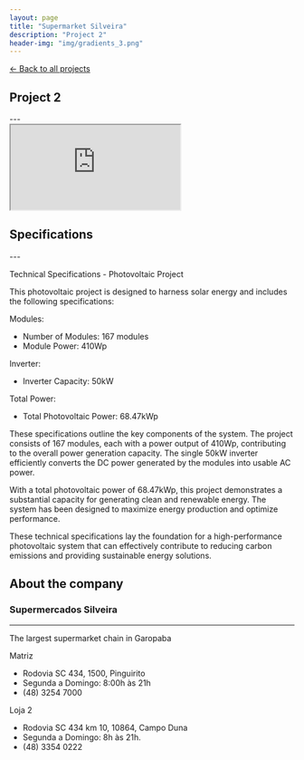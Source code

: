 ```yaml
---
layout: page
title: "Supermarket Silveira"
description: "Project 2"
header-img: "img/gradients_3.png"
---
```


[← Back to all projects](https://laisdallemulle.github.io/projects/)

<h2>Project 2</h2>
---
<div class="container">
    <div class="row">
      <div class="col-md-8">
        <div class="embed-responsive embed-responsive-16by9">
          <iframe class="embed-responsive-item" src="https://www.youtube.com/embed/CEp_C5dlCbg"></iframe>
        </div>
      </div>
    </div>
</div>

<h2>Specifications</h2>
---

Technical Specifications - Photovoltaic Project

This photovoltaic project is designed to harness solar energy and includes the following specifications:

Modules:

- Number of Modules: 167 modules
- Module Power: 410Wp

Inverter:

- Inverter Capacity: 50kW

Total Power:

- Total Photovoltaic Power: 68.47kWp

These specifications outline the key components of the system. The project consists of 167 modules, each with a power output of 410Wp, contributing to the overall power generation capacity. The single 50kW inverter efficiently converts the DC power generated by the modules into usable AC power.

With a total photovoltaic power of 68.47kWp, this project demonstrates a substantial capacity for generating clean and renewable energy. The system has been designed to maximize energy production and optimize performance.

These technical specifications lay the foundation for a high-performance photovoltaic system that can effectively contribute to reducing carbon emissions and providing sustainable energy solutions.

<h2>About the company</h2>

### Supermercados Silveira

---

The largest supermarket chain in Garopaba

Matriz

- Rodovia SC 434, 1500, Pinguirito
- Segunda a Domingo: 8:00h às 21h
- (48) 3254 7000

Loja 2

- Rodovia SC 434 km 10, 10864, Campo Duna
- Segunda a Domingo: 8h às 21h.
- (48) 3354 0222
